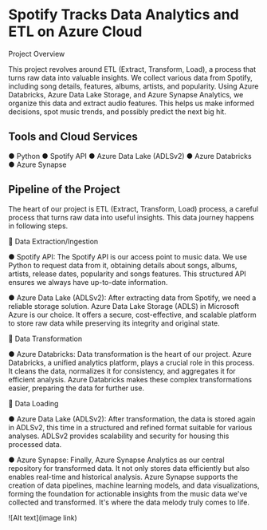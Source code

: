 # Spotify Tracks Data Analytics and ETL on Azure Cloud 
Project Overview

This project revolves around ETL (Extract, Transform, Load), a process that turns raw data into valuable insights. We collect various data from Spotify, including song details, features, albums, artists, and popularity. Using Azure Databricks, Azure Data Lake Storage, and Azure Synapse Analytics, we organize this data and extract audio features. This helps us make informed decisions, spot music trends, and possibly predict the next big hit.

## Tools and Cloud Services

● Python 
● Spotify API
● Azure Data Lake (ADLSv2)
● Azure Databricks
● Azure Synapse


## Pipeline of the Project

The heart of our project is ETL (Extract, Transform, Load) process, a careful process that turns raw data into useful insights. This data journey happens in following steps.

🔸 Data Extraction/Ingestion

● Spotify API: The Spotify API is our access point to music data. We use Python to request data from it, obtaining details about songs, albums, artists, release dates, popularity and songs features. This structured API ensures we always have up-to-date information.

● Azure Data Lake (ADLSv2): After extracting data from Spotify, we need a reliable storage solution. Azure Data Lake Storage (ADLS) in Microsoft Azure is our choice. It offers a secure, cost-effective, and scalable platform to store raw data while preserving its integrity and original state.

🔸 Data Transformation

● Azure Databricks: Data transformation is the heart of our project. Azure Databricks, a unified analytics platform, plays a crucial role in this process. It cleans the data, normalizes it for consistency, and aggregates it for efficient analysis. Azure Databricks makes these complex transformations easier, preparing the data for further use.

🔸 Data Loading

● Azure Data Lake (ADLSv2): After transformation, the data is stored again in ADLSv2, this time in a structured and refined format suitable for various analyses. ADLSv2 provides scalability and security for housing this processed data.

● Azure Synapse: Finally, Azure Synapse Analytics as our central repository for transformed data. It not only stores data efficiently but also enables real-time and historical analysis. Azure Synapse supports the creation of data pipelines, machine learning models, and data visualizations, forming the foundation for actionable insights from the music data we've collected and transformed. It's where the data melody truly comes to life.

![Alt text](image link)

